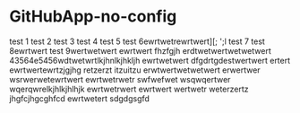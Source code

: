 # GitHubApp-no-config

test 1
test 2
test 3
test 4
test 5
test 6ewrtwetrewrtwert\][;
';l
test 7
test 8ewrtwert
test 9wertwetwert
ewrtwert
fhzfgjh
erdtwetwertwetwetwert
43564e5456wdtwetwrtlkjhnlkjhkljh
ewrtwetwert
dfgdrtgdestwertwert
ertert
ewrtwertewrtzjgjhg
retzerzt
itzuitzu
erwtwertwetwetwert
erwertwer
wsrwerwetewrtwert
ewrtwetrwetr
swfwefwet
wsqwqertwer
wqerqwrelkjhlkjhlhjk
ewrtwetrwert
ewrtwert
wertwetr
weterzertz
jhgfcjhgcghfcd
ewrtwetert
sdgdgsgfd
